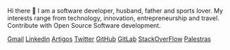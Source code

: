 Hi there 👋
I am a software developer, husband, father and sports lover.
My interests range from technology, innovation, entrepreneurship and travel.
Contribute with Open Source Software development.

<a href="leogregianin@gmail.com" target="_blank">Gmail</a>
<a href="https://www.linkedin.com/in/leonardogregianin/" target="_blank">Linkedin</a>
<a href="https://medium.com/@leogregianin" target="_blank">Artigos</a>
<a href="https://twitter.com/leogregianin" target="_blank">Twitter</a>
<a href="https://github.com/leogregianin" target="_blank">GitHub</a>
<a href="https://gitlab.com/leogregianin" target="_blank">GitLab</a>
<a href="https://pt.stackoverflow.com/users/7956/lgregianin" target="_blank">StackOverFlow</a>
<a href="https://speakerdeck.com/leogregianin" target="_blank">Palestras</a>

<!--      
Here are some ideas to get you started:

- 🔭 I’m currently working on ...
- 🌱 I’m currently learning ...
- 👯 I’m looking to collaborate on ...
- 🤔 I’m looking for help with ...
- 💬 Ask me about ...
- 📫 How to reach me: ...
- 😄 Pronouns: ...
- ⚡ Fun fact: ...
-->
